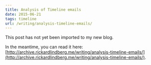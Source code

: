 ```yaml
---
title: Analysis of Timeline emails
date: 2015-06-21
tags: timeline
url: /writing/analysis-timeline-emails/
---
```


This post has not yet been imported to my new blog.

In the meantime, you can read it here: [http://archive.rickardlindberg.me/writing/analysis-timeline-emails/](http://archive.rickardlindberg.me/writing/analysis-timeline-emails/).
